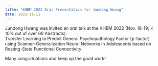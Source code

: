 ```yaml
---
title: "KHBM 2022 Oral Presentation for Jundong Hwang"
date: 2022-11-11 
---
```


Jundong Hwang was invited an oral talk at the KHBM 2022 (Nov. 18-19; < 10% out of over 60 Abstracts): <br>
Transfer Learning to Predict General Psychopathology Factor (p-factor) using Scanner-Generalization Neural Networks in Adolescents based on Resting-State Functional Connectivity

Many congratuations and keep up the good work!

<!-- ![Image](//bspl.korea.ac.kr/Board/Gallery/2021/JinWooHong_KHBM2021_Award.jpg)
![Image](//bspl.korea.ac.kr/Board/Gallery/2021/KHBM_2021_hjw.jpeg) -->

